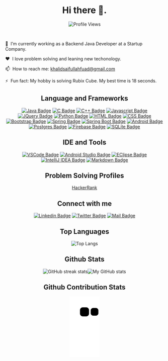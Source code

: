 <h1 align="center"> Hi there 👋.</h1>

<div align='center'>

![Profile Views](https://komarev.com/ghpvc/?username=khalidsaifullahfuad&color=blue&style=flat-square&label=PROFILE+VIEWS)

</div><br/>

🔭 &nbsp;I’m currently working as a Backend Java Developer at a Startup Company.

❤️ &nbsp;I love problem solving and leaning new techonology.

📫 &nbsp;How to reach me: khalidsaifullahfuad@gmail.com

⚡ &nbsp;Fun fact: My hobby is solving Rubix Cube. My best time is 18 seconds.

<h2 align="center"> Language and Frameworks </h2>

<div align='center'>
  
[![Java Badge](https://img.shields.io/badge/Java-ED8B00?style=for-the-badge&logo=java&logoColor=white)](#) 
[![C Badge](https://img.shields.io/badge/C-00599C?style=for-the-badge&logo=c&logoColor=white)](#) 
[![C++ Badge](https://img.shields.io/badge/c++-00599C?style=for-the-badge&logo=c%2B%2B&logoColor=white)](#)
[![Javascript Badge](https://img.shields.io/badge/JavaScript-F7DF1E?style=for-the-badge&logo=javascript&logoColor=black)](#)
[![JQuery Badge](https://img.shields.io/badge/jQuery-0769AD?style=for-the-badge&logo=jquery&logoColor=white)](#) [![Python Badge](https://img.shields.io/badge/Python-646464?style=for-the-badge&logo=python)](#)
[![HTML Badge](https://img.shields.io/badge/HTML5-E34F26?style=for-the-badge&logo=html5&logoColor=white)](#)
[![CSS Badge](https://img.shields.io/badge/CSS3-1572B6?style=for-the-badge&logo=css3&logoColor=white)](#)
[![Bootstrap Badge](https://img.shields.io/badge/Bootstrap-563D7C?style=for-the-badge&logo=bootstrap&logoColor=white)](#)
[![Spring Badge](https://img.shields.io/badge/Spring-6DB33F?style=for-the-badge&logo=spring&logoColor=white)](#) [![Spring Boot Badge](https://img.shields.io/badge/SpringBoot-6DB33F?style=for-the-badge&logo=springboot&logoColor=white)](#)
[![Android Badge](https://img.shields.io/badge/Android-3DDC84?style=for-the-badge&logo=android&logoColor=white)](#)
[![Postgres Badge](https://img.shields.io/badge/PostgreSQL-316192?style=for-the-badge&logo=postgresql&logoColor=white)](#)
[![Firebase Badge](https://img.shields.io/badge/firebase-FFA611?style=for-the-badge&logo=firebase&logoColor=white)](#)
[![SQLite Badge](https://img.shields.io/badge/SQLite-07405E?style=for-the-badge&logo=sqlite&logoColor=white)](#)

</div>

<h2 align="center"> IDE and Tools </h2>

<div align='center'>
  
[![VSCode Badge](https://img.shields.io/badge/VS%20Code-0078d7?style=for-the-badge&logo=visualstudiocode&logoColor=white)](#) 
[![Android Studio Badge](https://img.shields.io/badge/Android%20Studio-073042?style=for-the-badge&logo=androidstudio)](#) 
[![EClipse Badge](https://img.shields.io/badge/Eclipse-2b2152?style=for-the-badge&logo=eclipse&logoColor=ef8f1d)](#) 
[![IntelliJ IDEA Badge](https://img.shields.io/badge/IntelliJ%20IDEA-99509d?style=for-the-badge&logo=intellijidea)](#) 
[![Markdown Badge](https://img.shields.io/badge/Markdown-000000?style=for-the-badge&logo=markdown&logoColor=white)](#)

</div>

<h2 align="center">Problem Solving Profiles</h2>

<div align="center">
            
[HackerRank](https://img.shields.io/badge/-Hackerrank-2EC866?style=for-the-badge&logo=HackerRank&logoColor=white)

</div>

<h2 align="center"> Connect with me</h2>

<div align="center">
  
[![Linkedin Badge](https://img.shields.io/badge/LinkedIn-0077B5?style=for-the-badge&logo=linkedin&logoColor=white)](https://www.linkedin.com/in/khalidsaifullahfuad/)  [![Twitter Badge](https://img.shields.io/badge/Twitter-1DA1F2?style=for-the-badge&logo=twitter&logoColor=white)](https://twitter.com/khalidsaiffuad) [![Mail Badge](https://img.shields.io/badge/Gmail-D14836?style=for-the-badge&logo=gmail&logoColor=white)](mailto:khalidsaifullahfuad@gmail.com)

<!-- 
[![Facebook Badge](https://img.shields.io/badge/Facebook-1877F2?style=for-the-badge&logo=facebook&logoColor=white)](https://facebook.com/khalid.saifullah.fuad)
-->  
</div>

<h2 align="center">Top Languages</h2>

<div align="center">

![Top Langs](https://github-readme-stats.vercel.app/api/top-langs/?username=khalidsaifullahfuad&layout=compact&langs_count=6)

</div>

<h2 align="center">Github Stats</h2>

<div align="center">

![GitHub streak stats](https://github-readme-streak-stats.herokuapp.com/?user=khalidsaifullahfuad)![My GitHub stats](https://github-readme-stats.vercel.app/api?username=khalidsaifullahfuad&show_icons=true)

</div>

<h2 align="center">Github Contribution Stats</h2>

<p align="center">
    <img src="https://github.com/khalidsaifullahfuad/khalidsaifullahfuad/blob/output/github-contribution-grid-snake.svg" alt="snake">
</p>

<!--
![GitHub Activity Graph](https://activity-graph.herokuapp.com/graph?username=khalidsaifullahfuad)  
-->

<!--
**KhalidSaifullahFuad/KhalidSaifullahFuad** is a ✨ _special_ ✨ repository because its `README.md` (this file) appears on your GitHub profile.

Here are some ideas to get you started:

- 🔭 I’m currently working on ...
- 🌱 I’m currently learning ...
- 👯 I’m looking to collaborate on ...
- 🤔 I’m looking for help with ...
- 💬 Ask me about ...
- 📫 How to reach me: ...
- 😄 Pronouns: ...
- ⚡ Fun fact: ...
-->
